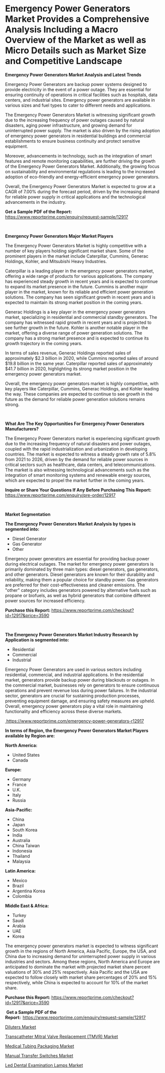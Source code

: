 <p><h1>Emergency Power Generators Market Provides a Comprehensive Analysis Including a Macro Overview of the Market as well as Micro Details such as Market Size and Competitive Landscape</h1></p><p><strong>Emergency Power Generators Market Analysis and Latest Trends</strong></p>
<p><p>Emergency Power Generators are backup power systems designed to provide electricity in the event of a power outage. They are essential for ensuring continuity of operations in critical facilities such as hospitals, data centers, and industrial sites. Emergency power generators are available in various sizes and fuel types to cater to different needs and applications.</p><p>The Emergency Power Generators Market is witnessing significant growth due to the increasing frequency of power outages caused by natural disasters, aging power infrastructure, and growing demand for uninterrupted power supply. The market is also driven by the rising adoption of emergency power generators in residential buildings and commercial establishments to ensure business continuity and protect sensitive equipment.</p><p>Moreover, advancements in technology, such as the integration of smart features and remote monitoring capabilities, are further driving the growth of the Emergency Power Generators Market. Additionally, the growing focus on sustainability and environmental regulations is leading to the increased adoption of eco-friendly and energy-efficient emergency power generators.</p><p>Overall, the Emergency Power Generators Market is expected to grow at a CAGR of 7.00% during the forecast period, driven by the increasing demand for reliable power supply in critical applications and the technological advancements in the industry.</p></p>
<p><strong>Get a Sample PDF of the Report:&nbsp;</strong> <a href="https://www.reportprime.com/enquiry/request-sample/12917">https://www.reportprime.com/enquiry/request-sample/12917</a></p>
<p>&nbsp;</p>
<p><strong>Emergency Power Generators Major Market Players</strong></p>
<p><p>The Emergency Power Generators Market is highly competitive with a number of key players holding significant market share. Some of the prominent players in the market include Caterpillar, Cummins, Generac Holdings, Kohler, and Mitsubishi Heavy Industries.</p><p>Caterpillar is a leading player in the emergency power generators market, offering a wide range of products for various applications. The company has experienced steady growth in recent years and is expected to continue to expand its market presence in the future. Cummins is another major player in the market, known for its reliable and efficient power generation solutions. The company has seen significant growth in recent years and is expected to maintain its strong market position in the coming years.</p><p>Generac Holdings is a key player in the emergency power generators market, specializing in residential and commercial standby generators. The company has witnessed rapid growth in recent years and is projected to see further growth in the future. Kohler is another notable player in the market, offering a diverse range of power generation solutions. The company has a strong market presence and is expected to continue its growth trajectory in the coming years.</p><p>In terms of sales revenue, Generac Holdings reported sales of approximately $2.3 billion in 2020, while Cummins reported sales of around $19.8 billion in the same year. Caterpillar reported sales of approximately $41.7 billion in 2020, highlighting its strong market position in the emergency power generators market.</p><p>Overall, the emergency power generators market is highly competitive, with key players like Caterpillar, Cummins, Generac Holdings, and Kohler leading the way. These companies are expected to continue to see growth in the future as the demand for reliable power generation solutions remains strong.</p></p>
<p>&nbsp;</p>
<p><strong>What Are The Key Opportunities For Emergency Power Generators Manufacturers?</strong></p>
<p><p>The Emergency Power Generators market is experiencing significant growth due to the increasing frequency of natural disasters and power outages, coupled with the rapid industrialization and urbanization in developing countries. The market is expected to witness a steady growth rate of 5.8% from 2021 to 2026, driven by the demand for reliable power sources in critical sectors such as healthcare, data centers, and telecommunications. The market is also witnessing technological advancements such as the integration of smart monitoring systems and renewable energy sources, which are expected to propel the market further in the coming years.</p></p>
<p><strong>Inquire or Share Your Questions If Any Before Purchasing This Report:</strong> <a href="https://www.reportprime.com/enquiry/pre-order/12917">https://www.reportprime.com/enquiry/pre-order/12917</a></p>
<p>&nbsp;</p>
<p><strong>Market Segmentation</strong></p>
<p><strong>The Emergency Power Generators Market Analysis by types is segmented into:</strong></p>
<p><ul><li>Diesel Generator</li><li>Gas Generator</li><li>Other</li></ul></p>
<p><p>Emergency power generators are essential for providing backup power during electrical outages. The market for emergency power generators is primarily dominated by three main types: diesel generators, gas generators, and other generators. Diesel generators are known for their durability and reliability, making them a popular choice for standby power. Gas generators are preferred for their cost-effectiveness and cleaner emissions. The "other" category includes generators powered by alternative fuels such as propane or biofuels, as well as hybrid generators that combine different power sources for increased efficiency.</p></p>
<p><strong>Purchase this Report:&nbsp;</strong><a href="https://www.reportprime.com/checkout?id=12917&price=3590">https://www.reportprime.com/checkout?id=12917&price=3590</a></p>
<p>&nbsp;</p>
<p><strong>The Emergency Power Generators Market Industry Research by Application is segmented into:</strong></p>
<p><ul><li>Residential</li><li>Commercial</li><li>Industrial</li></ul></p>
<p><p>Emergency Power Generators are used in various sectors including residential, commercial, and industrial applications. In the residential market, generators provide backup power during blackouts or outages. In the commercial market, businesses rely on generators to ensure continuous operations and prevent revenue loss during power failures. In the industrial sector, generators are crucial for sustaining production processes, preventing equipment damage, and ensuring safety measures are upheld. Overall, emergency power generators play a vital role in maintaining functionality and efficiency across these diverse markets.</p></p>
<p><a href="https://www.reportprime.com/emergency-power-generators-r12917">&nbsp;https://www.reportprime.com/emergency-power-generators-r12917</a></p>
<p><strong>In terms of Region, the Emergency Power Generators Market Players available by Region are:</strong></p>
<p>
    <p> <strong> North America: </strong>
        <ul>
            <li>United States</li>
            <li>Canada</li>
        </ul>
        </p> 
    <p> <strong> Europe: </strong>
        <ul>
            <li>Germany</li>
            <li>France</li>
            <li>U.K.</li>
            <li>Italy</li>
            <li>Russia</li>
        </ul>
        </p> 
    <p> <strong> Asia-Pacific: </strong>
        <ul>
            <li>China</li>
            <li>Japan</li>
            <li>South Korea</li>
            <li>India</li>
            <li>Australia</li>
            <li>China Taiwan</li>
            <li>Indonesia</li>
            <li>Thailand</li>
            <li>Malaysia</li>
        </ul>
        </p> 
    <p> <strong> Latin America: </strong>
        <ul>
            <li>Mexico</li>
            <li>Brazil</li>
            <li>Argentina Korea</li>
            <li>Colombia</li>
        </ul>
        </p> 
    <p> <strong> Middle East & Africa: </strong>
        <ul>
            <li>Turkey</li>
            <li>Saudi</li>
            <li>Arabia</li>
            <li>UAE</li>
            <li>Korea</li>
        </ul>
    </p>
    </p>
<p><p>The emergency power generators market is expected to witness significant growth in the regions of North America, Asia Pacific, Europe, the USA, and China due to increasing demand for uninterrupted power supply in various industries and sectors. Among these regions, North America and Europe are anticipated to dominate the market with projected market share percent valuations of 30% and 25% respectively. Asia Pacific and the USA are expected to follow closely with market share percentages of 20% and 15% respectively, while China is expected to account for 10% of the market share.</p></p>
<p><strong>Purchase this Report: </strong><a href="https://www.reportprime.com/checkout?id=12917&price=3590">https://www.reportprime.com/checkout?id=12917&price=3590</a></p>
<p>&nbsp;<strong>Get a Sample PDF of the Report:&nbsp;&nbsp;</strong><a href="https://www.reportprime.com/enquiry/request-sample/12917">https://www.reportprime.com/enquiry/request-sample/12917</a></p>
<p><strong></strong></p>
<p><p><a href="https://github.com/msLonKoss78/Market-Research-Report-List-1/blob/main/diluters-market.md">Diluters Market</a></p><p><a href="https://medium.com/@randaarks98078567/comprehensive-analysis-of-the-global-transcatheter-mitral-valve-replacement-tmvr-market-growth-579105669d48?postPublishedType=initial">Transcatheter Mitral Valve Replacement (TMVR) Market</a></p><p><a href="https://medium.com/@neilrogers69/medical-tubing-packaging-market-size-share-growth-and-market-analysis-by-type-by-application-0c077f8def07">Medical Tubing Packaging Market</a></p><p><a href="https://github.com/lairestrong/Market-Research-Report-List-1/blob/main/manual-transfer-switches-market.md">Manual Transfer Switches Market</a></p><p><a href="https://medium.com/@karinaokon97/led-dental-examination-lamps-market-analysis-report-global-insights-by-region-type-fixed-led-2474e4d8607c">Led Dental Examination Lamps Market</a></p></p>